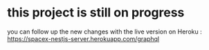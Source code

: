 # this project is still on progress
you can follow up the new changes with the live version on Heroku :
https://spacex-nestjs-server.herokuapp.com/graphql
